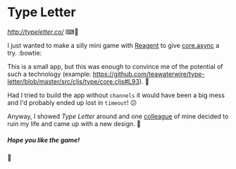 # Type Letter
_http://typeletter.co/_ ⌨💯

I just wanted to make a silly mini game with [Reagent](https://reagent-project.github.io/)
to give [core.async](https://github.com/clojure/core.async/) a try. :bowtie:

This is a small app, but this was enough to convince me of the potential of such a technology (example: https://github.com/teawaterwire/type-letter/blob/master/src/cljs/type/core.cljs#L93). :raised_hands:

Had I tried to build the app without `channels` it would have been a big mess and I'd probably ended up lost in `timeout`! :confused:

Anyway, I showed _Type Letter_ around and one [colleague](https://twitter.com/guillaumechabot) of mine 
decided to ruin my life and came up with a new design. :lipstick:

##### Hope you like the game!

:hibiscus:
